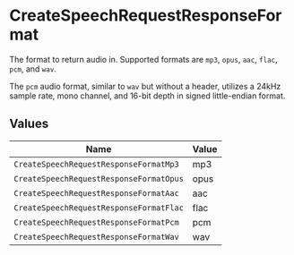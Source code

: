 # CreateSpeechRequestResponseFormat

The format to return audio in. 
Supported formats are `mp3`, `opus`, `aac`, `flac`, `pcm`, and `wav`. 

The `pcm` audio format, similar to `wav` but without a header, utilizes a 24kHz sample rate, mono channel, and 16-bit depth in signed little-endian format.


## Values

| Name                                    | Value                                   |
| --------------------------------------- | --------------------------------------- |
| `CreateSpeechRequestResponseFormatMp3`  | mp3                                     |
| `CreateSpeechRequestResponseFormatOpus` | opus                                    |
| `CreateSpeechRequestResponseFormatAac`  | aac                                     |
| `CreateSpeechRequestResponseFormatFlac` | flac                                    |
| `CreateSpeechRequestResponseFormatPcm`  | pcm                                     |
| `CreateSpeechRequestResponseFormatWav`  | wav                                     |